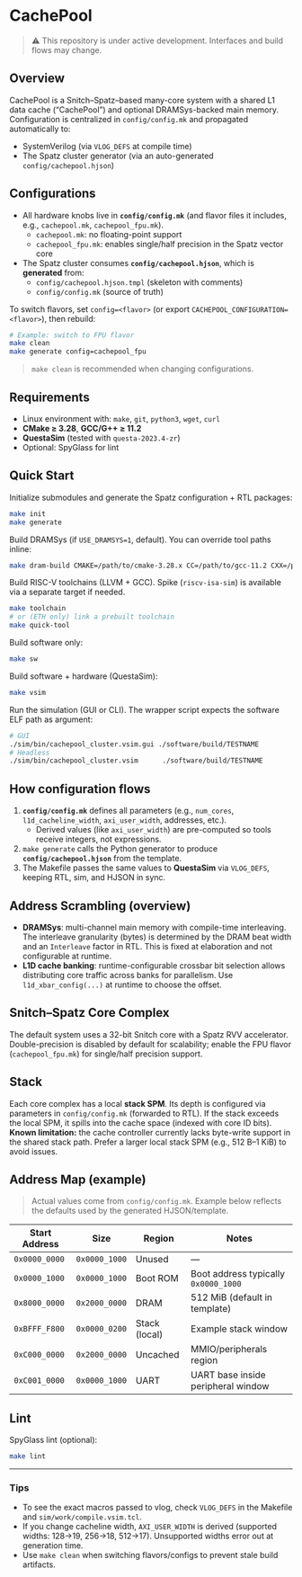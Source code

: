 # CachePool

> ⚠️ This repository is under active development. Interfaces and build flows may change.

## Overview

CachePool is a Snitch–Spatz–based many-core system with a shared L1 data cache (“CachePool”) and optional DRAMSys-backed main memory. Configuration is centralized in `config/config.mk` and propagated automatically to:
- SystemVerilog (via `VLOG_DEFS` at compile time)
- The Spatz cluster generator (via an auto-generated `config/cachepool.hjson`)

## Configurations

- All hardware knobs live in **`config/config.mk`** (and flavor files it includes, e.g., `cachepool.mk`, `cachepool_fpu.mk`).
  - `cachepool.mk`: no floating-point support
  - `cachepool_fpu.mk`: enables single/half precision in the Spatz vector core
- The Spatz cluster consumes **`config/cachepool.hjson`**, which is **generated** from:
  - `config/cachepool.hjson.tmpl` (skeleton with comments)
  - `config/config.mk` (source of truth)

To switch flavors, set `config=<flavor>` (or export `CACHEPOOL_CONFIGURATION=<flavor>`), then rebuild:

```bash
# Example: switch to FPU flavor
make clean
make generate config=cachepool_fpu
```

> `make clean` is recommended when changing configurations.

## Requirements

- Linux environment with: `make`, `git`, `python3`, `wget`, `curl`
- **CMake ≥ 3.28**, **GCC/G++ ≥ 11.2**
- **QuestaSim** (tested with `questa-2023.4-zr`)
- Optional: SpyGlass for lint

## Quick Start

Initialize submodules and generate the Spatz configuration + RTL packages:

```bash
make init
make generate
```

Build DRAMSys (if `USE_DRAMSYS=1`, default). You can override tool paths inline:

```bash
make dram-build CMAKE=/path/to/cmake-3.28.x CC=/path/to/gcc-11.2 CXX=/path/to/g++-11.2
```

Build RISC-V toolchains (LLVM + GCC). Spike (`riscv-isa-sim`) is available via a separate target if needed.

```bash
make toolchain
# or (ETH only) link a prebuilt toolchain
make quick-tool
```

Build software only:

```bash
make sw
```

Build software + hardware (QuestaSim):

```bash
make vsim
```

Run the simulation (GUI or CLI). The wrapper script expects the software ELF path as argument:

```bash
# GUI
./sim/bin/cachepool_cluster.vsim.gui ./software/build/TESTNAME
# Headless
./sim/bin/cachepool_cluster.vsim      ./software/build/TESTNAME
```

## How configuration flows

1. **`config/config.mk`** defines all parameters (e.g., `num_cores`, `l1d_cacheline_width`, `axi_user_width`, addresses, etc.).
   - Derived values (like `axi_user_width`) are pre-computed so tools receive integers, not expressions.
2. `make generate` calls the Python generator to produce **`config/cachepool.hjson`** from the template.
3. The Makefile passes the same values to **QuestaSim** via `VLOG_DEFS`, keeping RTL, sim, and HJSON in sync.

## Address Scrambling (overview)

- **DRAMSys**: multi-channel main memory with compile-time interleaving.
  The interleave granularity (bytes) is determined by the DRAM beat width and an `Interleave` factor in RTL. This is fixed at elaboration and not configurable at runtime.
- **L1D cache banking**: runtime-configurable crossbar bit selection allows distributing core traffic across banks for parallelism. Use `l1d_xbar_config(...)` at runtime to choose the offset.

## Snitch–Spatz Core Complex

The default system uses a 32-bit Snitch core with a Spatz RVV accelerator. Double-precision is disabled by default for scalability; enable the FPU flavor (`cachepool_fpu.mk`) for single/half precision support.

## Stack

Each core complex has a local **stack SPM**. Its depth is configured via parameters in `config/config.mk` (forwarded to RTL). If the stack exceeds the local SPM, it spills into the cache space (indexed with core ID bits).
**Known limitation:** the cache controller currently lacks byte-write support in the shared stack path. Prefer a larger local stack SPM (e.g., 512 B–1 KiB) to avoid issues.

## Address Map (example)

> Actual values come from `config/config.mk`. Example below reflects the defaults used by the generated HJSON/template.

| Start Address | Size         | Region       | Notes                                   |
|---------------|--------------|--------------|-----------------------------------------|
| `0x0000_0000` | `0x0000_1000`| Unused       | —                                       |
| `0x0000_1000` | `0x0000_1000`| Boot ROM     | Boot address typically `0x0000_1000`    |
| `0x8000_0000` | `0x2000_0000`| DRAM         | 512 MiB (default in template)           |
| `0xBFFF_F800` | `0x0000_0200`| Stack (local)| Example stack window                    |
| `0xC000_0000` | `0x2000_0000`| Uncached     | MMIO/peripherals region                 |
| `0xC001_0000` | `0x0000_1000`| UART         | UART base inside peripheral window      |

## Lint

SpyGlass lint (optional):

```bash
make lint
```

---

### Tips

- To see the exact macros passed to vlog, check `VLOG_DEFS` in the Makefile and `sim/work/compile.vsim.tcl`.
- If you change cacheline width, `AXI_USER_WIDTH` is derived (supported widths: 128→19, 256→18, 512→17). Unsupported widths error out at generation time.
- Use `make clean` when switching flavors/configs to prevent stale build artifacts.
